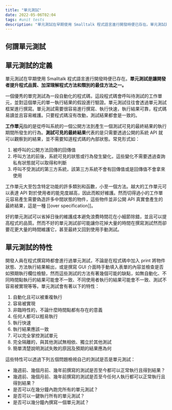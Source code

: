 ```yaml
---
title: "單元測試"
date: 2022-05-06T02:04
tags: #unit tests
description: "單元測試在早期使用 Smalltalk 程式語言進行開發時便已存在。單元測試是讓開發者提升程式品質、加深理解程式方法和類別的最佳方法之一..."
---
```

## 何謂單元測試

## 單元測試的定義

單元測試在早期使用 Smalltalk 程式語言進行開發時便已存在。**單元測試是讓開發者提升程式品質、加深理解程式方法和類別的最佳方法之一。**

一個優秀的單完測試為一段自動化的程式碼，這段程式碼會呼叫待測試的工作單元，並對這個單元的單一執行結果的假設進行驗證。單元測試往往會透過單元測試框架進行撰寫。單元測試需要很容易進行撰寫、執行快速，執行結果可靠，程式碼易讀並且容易維護。只要程式碼沒有改動，測試結果都會是一致的。

**工作單元**指的是從呼叫系統的一個公開方法到產生一個測試可見的最終結果的執行期間所發生的行為。**測試可見的最終結果**代表的是只需要透過公開的系統 API 就可以觀察到的結果，並不需要知道程式碼的內部狀態。常見形式如：

1. 被呼叫的公開方法回傳的回傳值
1. 呼叫方法的前後，系統可見的狀態或行為發生變化，這些變化不需要透過查詢私有狀態就可以取得和判斷
1. 呼叫不受測試的第三方系統，該第三方系統不會有回傳值或是回傳值不會拿來使用

工作單元大至包含特定功能的許多類別和函數，小至一個方法。越大的工作單元可以表達 API 對於使用者的能見度越高，因此而較好維護。然而切得過小的工作單元容易產生需要偽造許多中間狀態的物件，這些物件並非公開 API 真實會產生的最終結果，這是一種 [[over specification]]。

好的單元測試可以省掉日後的維護成本避免浪費時間花在小細節除錯，並且可以提高程式的品質。然而不好的單元測試卻可能讓你花掉大量的時間在撰寫測試然而卻要花更大量的時間維護它，甚至最終又回到使用手動測試。

## 單元測試的特性

開發人員在程式撰寫時都會進行過單元測試，不論是在程式碼中加入 print 將物件狀態、方法執行結果輸出，或是撰寫 GUI 介面時手動填入表單的內容並檢查是否如預期執行欄位檢驗，然而這些測試的方法有著幾個可能的缺點，如無自動化、不同時間點執行的結果可能會不一致、不同使用者執行的結果可能會不一致、測試不容易被實現等等。單元測試會有著以下的特性：

1. 自動化且可以被重複執行
1. 容易被實現
1. 非臨時性的，不論什麼時間點都有存在的意義
1. 任何人都可以輕易執行
1. 執行快速
1. 執行結果應該一致
1. 可以完全掌控測試單元
1. 完全隔離的，與其他測試無相依、獨立於其他測試
1. 簡單清楚說明測試失敗的原因及預期的結果應為何

這些特性可以透過下列五個問題檢視自己的測試是否是單元測試：

- 幾週前、幾個月前、幾年前撰寫的測試是否至今都可以正常執行且得到結果？
- 幾週前、幾個月前、幾年前撰寫的測試是否至今任何人執行都可以正常執行且得到結果？
- 是否可以在幾分鐘內跑完所有的單元測試？
- 是否可以一鍵執行所有的單元測試？
- 是否可以幾分鐘內撰寫一個單元測試？
